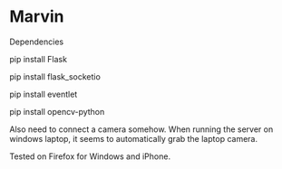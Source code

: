 # Marvin

Dependencies

pip install Flask

pip install flask_socketio

pip install eventlet

pip install opencv-python

Also need to connect a camera somehow.
When running the server on windows laptop, it seems to automatically grab
the laptop camera.

Tested on Firefox for Windows and iPhone.
